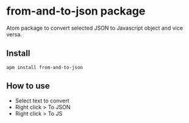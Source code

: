 # from-and-to-json package

Atom package to convert selected JSON to Javascript object and vice versa.

## Install

    apm install from-and-to-json

## How to use

- Select text to convert
- Right click > To JSON
- Right click > To JS
